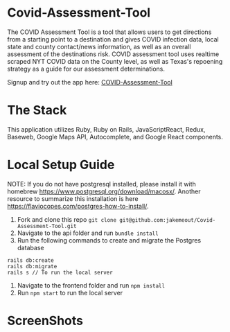 # Covid-Assessment-Tool
The COVID Assessment Tool is a tool that allows users to get directions from a starting point to a destination and gives COVID infection data, local state and county contact/news information, as well as an overall assessment of the destinations risk. COVID assessment tool uses realtime scraped NYT COVID data on the County level, as well as Texas's repoening strategy as a guide for our assessment determinations.

Signup and try out the app here: [COVID-Assessment-Tool](https://covid-travel-frontend.herokuapp.com/)

# The Stack 
This application utilizes Ruby, Ruby on Rails, JavaScriptReact, Redux, Baseweb, Google Maps API, Autocomplete, and Google React components. 

# Local Setup Guide
NOTE: If you do not have postgresql installed, please install it with homebrew https://www.postgresql.org/download/macosx/. Another resource to summarize this installation is here https://flaviocopes.com/postgres-how-to-install/.

1. Fork and clone this repo `git clone git@github.com:jakemeout/Covid-Assessment-Tool.git`
1. Navigate to the api folder and run `bundle install`
1. Run the following commands to create and migrate the Postgres database
```
rails db:create
rails db:migrate
rails s // To run the local server
```
1. Navigate to the frontend folder and run `npm install`
1. Run `npm start` to run the local server

# ScreenShots